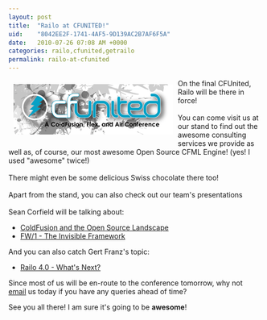 ```yaml
---
layout: post
title:  "Railo at CFUNITED!"
uid:	"8042EE2F-1741-4AF5-9D139AC2B7AF6F5A"
date:   2010-07-26 07:08 AM +0000
categories: railo,cfunited,getrailo
permalink: railo-at-cfunited
---
```

<p><a href="http://cfunited.com/"><img style="float: left; margin: 10px;" src="/blog/assets/content//cfunited.png" alt="" width="317" height="100" /></a>On the final CFUnited, Railo will be there in force! <br /><br />You can come visit us at our stand to find out the awesome consulting services we provide as well as, of course, our most awesome Open Source CFML Engine! (yes! I used "awesome" twice!)<br /><br />There might even be some delicious Swiss chocolate there too! <br /><br />Apart from the stand, you can also check out our team's presentations<br /><br />Sean Corfield will be talking about:
</p>
<ul>
<li><a href="http://cfunited.com/2010/topics/409">ColdFusion and 
the Open Source Landscape</a></li>
<li><a href="http://cfunited.com/2010/topics/399">FW/1 - The 
Invisible Framework</a></li>
</ul>
<p>And you can also catch Gert Franz's topic:</p>
<ul>
<li><a href="http://cfunited.com/2010/topics/443">Railo 4.0 - What's Next?</a></li>
</ul>
<p>Since most of us will be en-route to the conference tomorrow, why not <a href="mailto:contact@getrailo.com">email</a> us today if you have any queries ahead of time?</p>
<p>See you all there! I am sure it's going to be <strong>awesome</strong>!</p>